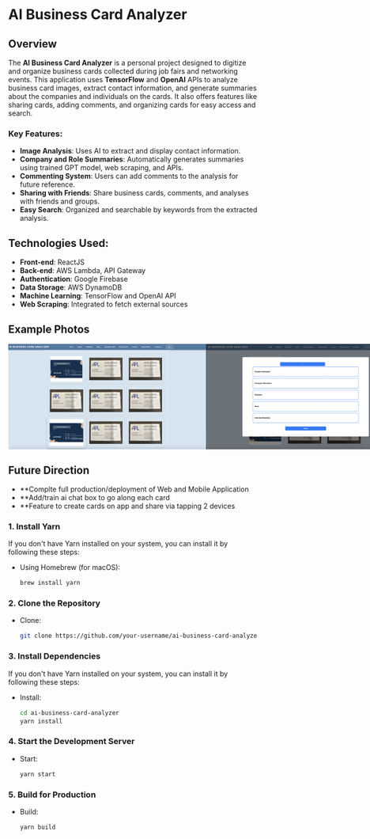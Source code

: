 # AI Business Card Analyzer

## Overview

The **AI Business Card Analyzer** is a personal project designed to digitize and organize business cards collected during job fairs and networking events. This application uses **TensorFlow** and **OpenAI** APIs to analyze business card images, extract contact information, and generate summaries about the companies and individuals on the cards. It also offers features like sharing cards, adding comments, and organizing cards for easy access and search.

### Key Features:
- **Image Analysis**: Uses AI to extract and display contact information.
- **Company and Role Summaries**: Automatically generates summaries using trained GPT model, web scraping, and APIs.
- **Commenting System**: Users can add comments to the analysis for future reference.
- **Sharing with Friends**: Share business cards, comments, and analyses with friends and groups.
- **Easy Search**: Organized and searchable by keywords from the extracted analysis.

## Technologies Used:
- **Front-end**: ReactJS
- **Back-end**: AWS Lambda, API Gateway
- **Authentication**: Google Firebase
- **Data Storage**: AWS DynamoDB
- **Machine Learning**: TensorFlow and OpenAI API
- **Web Scraping**: Integrated to fetch external sources
  
## Example Photos 

<div style="display: flex;">
  <img src="./Photos/E168662B-1566-42BE-B43F-E53B350DDE74.png" alt="Alt Text" width="400"/>
  <img src="./Photos/97CAE22D-4BD9-43F8-8BDC-1BD0F7B28B09.png" alt="Alt Text" width="400"/>
  <img src="./Photos/02FE6090-09D2-4D1B-BB79-143AA775D3FE.png" alt="Alt Text" width="400"/>
  <img src="./Photos/9629082F-5F1E-4C40-8413-E7D08B362F38.png" alt="Alt Text" width="400"/>
</div>

## Future Direction
- **Complte full production/deployment of Web and Mobile Application
- **Add/train ai chat box to go along each card
- **Feature to create cards on app and share via tapping 2 devices


### 1. Install Yarn

If you don't have Yarn installed on your system, you can install it by following these steps:

- Using Homebrew (for macOS):
  ```bash
  brew install yarn
### 2. Clone the Repository



- Clone:
  ```bash
  git clone https://github.com/your-username/ai-business-card-analyzer.git

### 3. Install Dependencies

If you don't have Yarn installed on your system, you can install it by following these steps:

- Install:
  ```bash
  cd ai-business-card-analyzer
  yarn install

### 4. Start the Development Server



- Start:
  ```bash
  yarn start

### 5. Build for Production



- Build:
  ```bash
  yarn build
